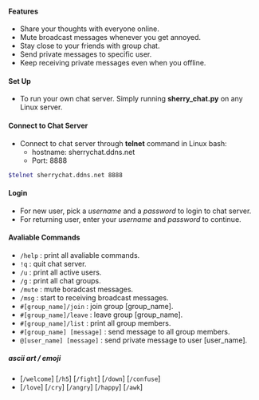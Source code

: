 #### Features
- Share your thoughts with everyone online.
- Mute broadcast messages whenever you get annoyed.
- Stay close to your friends with group chat. 
- Send private messages to specific user.
- Keep receiving private messages even when you offline.

#### Set Up
- To run your own chat server. Simply running **sherry_chat.py** on any Linux server.

#### Connect to Chat Server
- Connect to chat server through **telnet** command in Linux bash:
  - hostname: sherrychat.ddns.net
  - Port: 8888
```bash
$telnet sherrychat.ddns.net 8888
```
#### Login
- For new user, pick a _username_ and a _password_ to login to chat server.
- For returning user, enter your _username_ and _password_ to continue.

#### Avaliable Commands
- `/help` : print all avaliable commands.
- `!q`    : quit chat server.
- `/u`    : print all active users.
- `/g`    : print all chat groups.
- `/mute` : mute boradcast messages.
- `/msg`  : start to receiving broadcast messages.
- `#[group_name]/join`        : join group [group_name].
- `#[group_name]/leave`       : leave group [group_name].
- `#[group_name]/list`        : print all group members.
- `#[group_name] [message]`   : send message to all group members.
- `@[user_name] [message]`    : send private message to user [user_name].

##### ascii art / emoji
- [`/welcome`] [`/h5`] [`/fight`] [`/down`] [`/confuse`]
- [`/love`] [`/cry`] [`/angry`] [`/happy`] [`/awk`]



